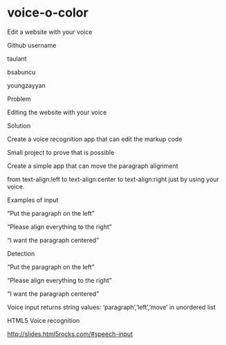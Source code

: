 voice-o-color
=============

Edit a website with your voice

Github username

taulant

bsabuncu

youngzayyan

Problem

Editing the website with your voice

Solution

Create a voice recognition app that can edit the markup code

Small project to prove that is possible

Create a simple app that can move the paragraph alignment

from text-align:left to text-align:center to text-align:right just by using your voice.

Examples of input

“Put the paragraph on the left”

“Please align everything to the right”

“I want the paragraph centered”

Detection

“Put the paragraph on the left”

“Please align everything to the right”

“I want the paragraph centered”

Voice input returns string values: ‘paragraph’,’left’,’move’ in unordered list

HTML5 Voice recognition

http://slides.html5rocks.com/#speech-input

